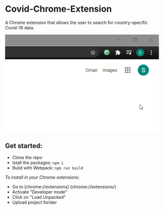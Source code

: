 # Covid-Chrome-Extension
A Chrome extension that allows the user to search for country-specific Covid-19 data.

![](https://github.com/StelKizi/Covid-Chrome-Extension/blob/master/assets/demonstration.gif)

## Get started:
* Clone the repo
* Istall the packages: `npm i`
* Build with Webpack: `npm run build`

*To install in your Chrome extensions:*
* Go to [chrome://extensions] (chrome://extensions/)
* Activate "Developer mode"
* Click on "Load Unpacked"
* Upload project forlder
